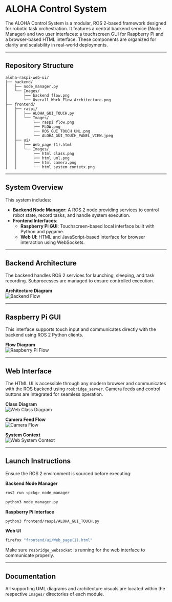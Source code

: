# ALOHA Control System

The ALOHA Control System is a modular, ROS 2-based framework designed for robotic task orchestration. It features a central backend service (Node Manager) and two user interfaces: a touchscreen GUI for Raspberry Pi and a browser-based HTML interface. These components are organized for clarity and scalability in real-world deployments.

---

## Repository Structure

```
aloha-raspi-web-ui/
├── backend/
│   ├── node_manager.py
│   └── Images/
│       ├── backend flow.png
│       └── Overall_Work_Flow_Architecture.png
├── frontend/
│   ├── raspi/
│   │   ├── ALOHA_GUI_TOUCH.py
│   │   └── Images/
│   │       ├── raspi flow.png
│   │       ├── FLOW.png
│   │       ├── ROS_GUI_TOUCH_UML.png
│   │       └── ALOHA_GUI_TOUCH_PANEL_VIEW.jpeg
│   ├── ui/
│   │   ├── Web_page (1).html
│   │   └── Images/
│   │       ├── html class.png
│   │       ├── html uml.png
│   │       ├── html camera.png
│   │       └── html system contetx.png
```

---

## System Overview

This system includes:

- **Backend Node Manager**: A ROS 2 node providing services to control robot state, record tasks, and handle system execution.
- **Frontend Interfaces**:
  - **Raspberry Pi GUI**: Touchscreen-based local interface built with Python and pygame.
  - **Web UI**: HTML and JavaScript-based interface for browser interaction using WebSockets.

---

## Backend Architecture

The backend handles ROS 2 services for launching, sleeping, and task recording. Subprocesses are managed to ensure controlled execution.

**Architecture Diagram**  
![Backend Flow](backend/Images/backend%20flow.png)

---

## Raspberry Pi GUI

This interface supports touch input and communicates directly with the backend using ROS 2 Python clients.

**Flow Diagram**  
![Raspberry Pi Flow](frontend/raspi/Images/raspi%20flow.png)

---

## Web Interface

The HTML UI is accessible through any modern browser and communicates with the ROS backend using `rosbridge_server`. Camera feeds and control buttons are integrated for seamless operation.

**Class Diagram**  
![Web Class Diagram](frontend/ui/Images/html%20class.png)

**Camera Feed Flow**  
![Camera Flow](frontend/ui/Images/html%20camera.png)

**System Context**  
![Web System Context](frontend/ui/Images/html%20system%20contetx.png)

---

## Launch Instructions

Ensure the ROS 2 environment is sourced before executing:

**Backend Node Manager**
```bash
ros2 run <pckg> node_manager

python3 node_manager.py
```

**Raspberry Pi Interface**
```bash
python3 frontend/raspi/ALOHA_GUI_TOUCH.py
```

**Web UI**
```bash
firefox "frontend/ui/Web_page(1).html"

```

Make sure `rosbridge_websocket` is running for the web interface to communicate properly.

---

## Documentation

All supporting UML diagrams and architecture visuals are located within the respective `Images/` directories of each module.
